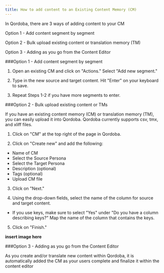 ```yaml
---
title: How to add content to an Existing Content Memory (CM)
---
```

In Qordoba, there are 3 ways of adding content to your CM

Option 1 - Add content segment by segment

Option 2 - Bulk upload existing content or translation memory (TM)

Option 3 - Adding as you go from the Content Editor 

###Option 1 - Add content segment by segment

1. Open an existing CM and click on "Actions." Select "Add new segment."

2. Type in the new source and target content. Hit "Enter" on your keyboard to save.

3. Repeat Steps 1-2 if you have more segments to enter.


###Option 2 - Bulk upload existing content or TMs

If you have an existing content memory (CM) or translation memory (TM), you can easily upload it into Qordoba. Qordoba currently supports csv, tmx, and xliff files.

1. Click on "CM" at the top right of the page in Qordoba.

2. Click on "Create new" and add the following:

  - Name of CM
  - Select the Source Persona
  - Select the Target Persona
  - Description (optional)
  - Tags (optional)
  - Upload CM file

3. Click on "Next."

4. Using the drop-down fields, select the name of the column for source and target content. 

  - If you use keys, make sure to select "Yes" under "Do you have a column describing keys?" Map the name of the column that contains the keys.

5. Click on "Finish."

**insert image here**

###Option 3 - Adding as you go from the Content Editor 

As you create and/or translate new content within Qordoba, it is automatically added the CM as your users complete and finalize it within the content editor
